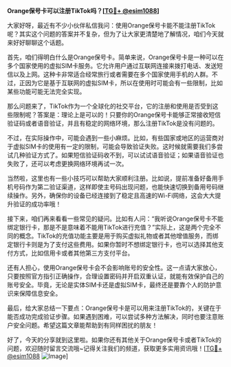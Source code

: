 **Orange保号卡可以注册TikTok吗？[[TG💪+ @esim1088](https://t.me/s/esim1088)]**

大家好呀，最近有不少小伙伴私信我问：使用Orange保号卡能不能注册TikTok呢？其实这个问题的答案并不复杂，但为了让大家更清楚地了解情况，咱们今天就来好好聊聊这个话题。

首先，咱们得明白什么是Orange保号卡。简单来说，Orange保号卡是一种可以在多个国家使用的虚拟SIM卡服务。它允许用户通过互联网连接来拨打电话、发送短信以及上网。这种卡非常适合经常旅行或者需要在多个国家使用手机的人群。不过，正因为它是基于互联网的虚拟SIM卡，所以在使用时可能会有一些限制，比如某些功能可能无法完全实现。

那么问题来了，TikTok作为一个全球化的社交平台，它的注册和使用是否受到这些限制呢？答案是：理论上是可以的！只要你的Orange保号卡能够正常接收短信验证码或者语音验证，并且有稳定的网络环境，那么注册TikTok是没有问题的。

不过，在实际操作中，可能会遇到一些小麻烦。比如，有些国家或地区的运营商对于虚拟SIM卡的使用有一定的限制，可能会导致验证失败。这时候就需要我们多尝试几种验证方式了。如果短信验证码收不到，可以试试语音验证；如果语音验证也失败了，还可以考虑更换网络环境再试一次。

当然啦，这里也有一些小技巧可以帮助大家顺利注册。比如说，提前准备好备用手机号码作为第二验证渠道，这样即使主号码出现问题，也能快速切换到备用号码继续操作。另外，确保你的设备已经连接到了稳定且高速的Wi-Fi网络，这会大大提升验证的成功率哦！

接下来，咱们再来看看一些常见的疑问。比如有人问：“我听说Orange保号卡不能绑定银行卡，那是不是意味着不能用TikTok进行充值？”实际上，这是两个完全不同的概念。TikTok的充值功能主要是用于购买虚拟礼物或者其他增值服务，而绑定银行卡则是为了支付这些费用。如果你暂时不想绑定银行卡，也可以选择其他支付方式，比如信用卡或者其他第三方支付平台。

还有人担心，使用Orange保号卡会不会影响账号的安全性。这一点请大家放心，只要按照官方指引正确操作，合理设置密码并开启双重认证，就能有效保护自己的账号安全。毕竟，无论是实体SIM卡还是虚拟SIM卡，最终还是要靠个人的防护意识来保障信息安全。

最后，给大家总结一下要点：Orange保号卡是可以用来注册TikTok的，关键在于能否成功完成验证步骤。如果遇到困难，可以尝试多种方法解决，同时也要注意账户安全问题。希望这篇文章能帮助到有同样困扰的朋友！

好了，今天的分享就到这里啦。如果你还有其他关于Orange保号卡或者TikTok的问题，欢迎随时留言交流哦~记得关注我们的频道，获取更多实用资讯哦！[[TG💪+ @esim1088](https://t.me/s/esim1088) ![Image](https://i.postimg.cc/4NQfJmqS/Snipaste-2025-05-13-00-14-12.png)]